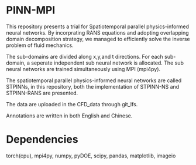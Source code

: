 # PINN-MPI
This repository presents a trial for Spatiotemporal parallel physics-informed neural networks. By incorprating RANS equations and adopting overlapping domain decomposition strategy, we managed to efficiently solve the inverse problem of fluid mechanics.

The sub-domains are divided along x,y,and t directions. For each sub-domain, a seperate independent sub neural network is allocated. The sub neural networks are trained simultaneously using MPI (mpi4py).

The spatiotemporal parallel physics-informed neural networks are called STPINNs, in this repository, both the implementation of STPINN-NS and STPINN-RANS are presented.

The data are uploaded in the CFD_data through git_lfs.

Annotations are written in both English and Chinese.

# Dependencies
torch(cpu), mpi4py, numpy, pyDOE, scipy, pandas, matplotlib, imageio
